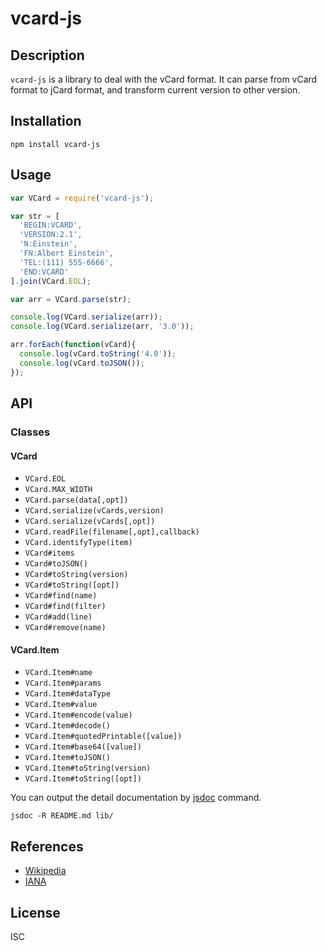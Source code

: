 # vcard-js

## Description

`vcard-js` is a library to deal with the vCard format.
It can parse from vCard format to jCard format,
and transform current version to other version.

## Installation

```
npm install vcard-js
```

## Usage

```js
var VCard = require('vcard-js');

var str = [
  'BEGIN:VCARD',
  'VERSION:2.1',
  'N:Einstein',
  'FN:Albert Einstein',
  'TEL:(111) 555-6666',
  'END:VCARD'
].join(VCard.EOL);

var arr = VCard.parse(str);

console.log(VCard.serialize(arr));
console.log(VCard.serialize(arr, '3.0'));

arr.forEach(function(vCard){
  console.log(vCard.toString('4.0'));
  console.log(vCard.toJSON());
});
```

## API

### Classes

#### VCard

* `VCard.EOL`
* `VCard.MAX_WIDTH`
* `VCard.parse(data[,opt])`
* `VCard.serialize(vCards,version)`
* `VCard.serialize(vCards[,opt])`
* `VCard.readFile(filename[,opt],callback)`
* `VCard.identifyType(item)`
* `VCard#items`
* `VCard#toJSON()`
* `VCard#toString(version)`
* `VCard#toString([opt])`
* `VCard#find(name)`
* `VCard#find(filter)`
* `VCard#add(line)`
* `VCard#remove(name)`

#### VCard.Item

* `VCard.Item#name`
* `VCard.Item#params`
* `VCard.Item#dataType`
* `VCard.Item#value`
* `VCard.Item#encode(value)`
* `VCard.Item#decode()`
* `VCard.Item#quotedPrintable([value])`
* `VCard.Item#base64([value])`
* `VCard.Item#toJSON()`
* `VCard.Item#toString(version)`
* `VCard.Item#toString([opt])`

You can output the detail documentation by [jsdoc](https://github.com/jsdoc3/jsdoc) command.

```
jsdoc -R README.md lib/
```

## References

* [Wikipedia](https://en.wikipedia.org/wiki/VCard)
* [IANA](http://www.iana.org/assignments/vcard-elements/vcard-elements.xhtml)

## License

ISC
